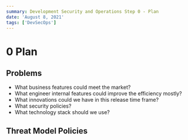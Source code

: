 ```yaml
---
summary: Development Security and Operations Step 0 - Plan
date: 'August 8, 2021'
tags: ['DevSecOps']
---
```


# 0 Plan

## Problems

- What business features could meet the market?
- What engineer internal features could improve the efficiency mostly?
- What innovations could we have in this release time frame?
- What security policies?
- What technology stack should we use?

## Threat Model Policies
